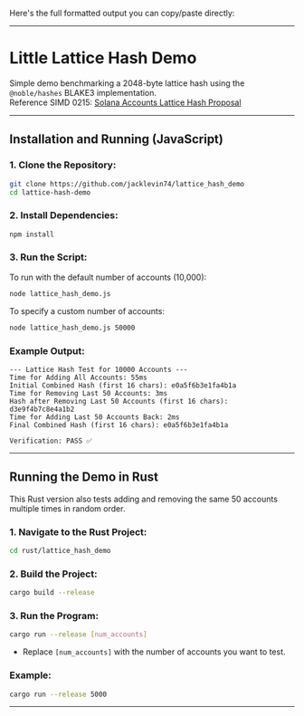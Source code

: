Here's the full formatted output you can copy/paste directly:

---

# Little Lattice Hash Demo

Simple demo benchmarking a 2048-byte lattice hash using the `@noble/hashes` BLAKE3 implementation.  
Reference SIMD 0215: [Solana Accounts Lattice Hash Proposal](https://github.com/solana-foundation/solana-improvement-documents/blob/main/proposals/0215-accounts-lattice-hash.md)

---

## Installation and Running (JavaScript)

### 1. Clone the Repository:
```bash
git clone https://github.com/jacklevin74/lattice_hash_demo
cd lattice-hash-demo
```

### 2. Install Dependencies:
```bash
npm install
```

### 3. Run the Script:
To run with the default number of accounts (10,000):
```bash
node lattice_hash_demo.js
```

To specify a custom number of accounts:
```bash
node lattice_hash_demo.js 50000
```

### Example Output:
```plaintext
--- Lattice Hash Test for 10000 Accounts ---
Time for Adding All Accounts: 55ms
Initial Combined Hash (first 16 chars): e0a5f6b3e1fa4b1a
Time for Removing Last 50 Accounts: 3ms
Hash after Removing Last 50 Accounts (first 16 chars): d3e9f4b7c8e4a1b2
Time for Adding Last 50 Accounts Back: 2ms
Final Combined Hash (first 16 chars): e0a5f6b3e1fa4b1a

Verification: PASS ✅
```

---

## Running the Demo in Rust

This Rust version also tests adding and removing the same 50 accounts multiple times in random order.

### 1. Navigate to the Rust Project:
```bash
cd rust/lattice_hash_demo
```

### 2. Build the Project:
```bash
cargo build --release
```

### 3. Run the Program:
```bash
cargo run --release [num_accounts]
```
- Replace `[num_accounts]` with the number of accounts you want to test.

### Example:
```bash
cargo run --release 5000
```

---
